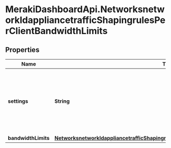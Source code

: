 # MerakiDashboardApi.NetworksnetworkIdappliancetrafficShapingrulesPerClientBandwidthLimits

## Properties
Name | Type | Description | Notes
------------ | ------------- | ------------- | -------------
**settings** | **String** | How bandwidth limits are applied by your rule. Can be one of 'network default', 'ignore' or 'custom'. | [optional] 
**bandwidthLimits** | [**NetworksnetworkIdappliancetrafficShapingrulesPerClientBandwidthLimitsBandwidthLimits**](NetworksnetworkIdappliancetrafficShapingrulesPerClientBandwidthLimitsBandwidthLimits.md) |  | [optional] 


